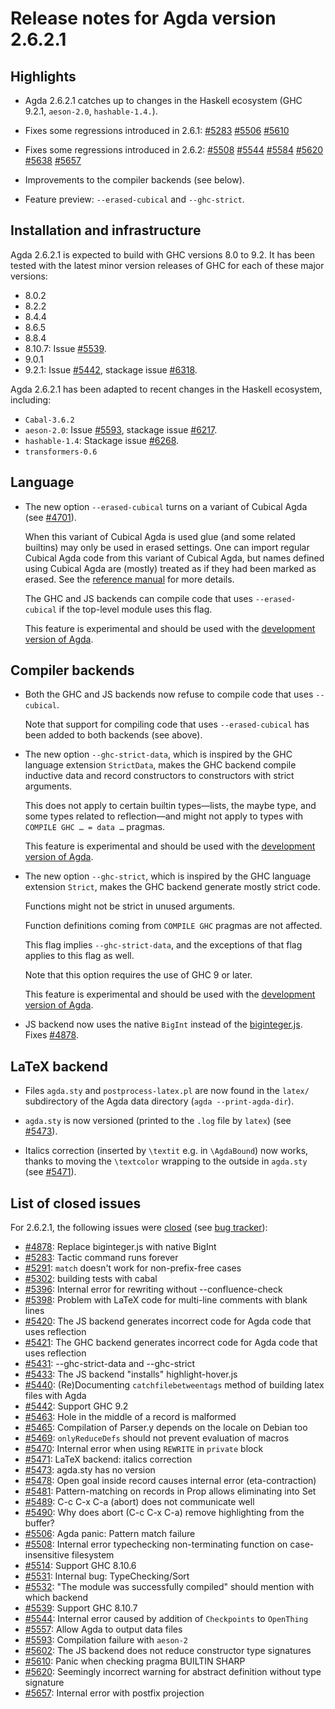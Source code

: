 Release notes for Agda version 2.6.2.1
======================================

Highlights
----------

* Agda 2.6.2.1 catches up to changes in the Haskell ecosystem
  (GHC 9.2.1, `aeson-2.0`, `hashable-1.4.`).

* Fixes some regressions introduced in 2.6.1:
  [#5283](https://github.com/agda/agda/issues/5283)
  [#5506](https://github.com/agda/agda/issues/5506)
  [#5610](https://github.com/agda/agda/issues/5610)

* Fixes some regressions introduced in 2.6.2:
  [#5508](https://github.com/agda/agda/issues/5508)
  [#5544](https://github.com/agda/agda/issues/5544)
  [#5584](https://github.com/agda/agda/issues/5584)
  [#5620](https://github.com/agda/agda/issues/5620)
  [#5638](https://github.com/agda/agda/issues/5638)
  [#5657](https://github.com/agda/agda/issues/5657)

* Improvements to the compiler backends (see below).

* Feature preview: `--erased-cubical` and `--ghc-strict`.

Installation and infrastructure
-------------------------------

Agda 2.6.2.1 is expected to build with GHC versions 8.0 to 9.2.
It has been tested with the latest minor version releases of GHC for
each of these major versions:

  - 8.0.2
  - 8.2.2
  - 8.4.4
  - 8.6.5
  - 8.8.4
  - 8.10.7: Issue [#5539](https://github.com/agda/agda/issues/5539).
  - 9.0.1
  - 9.2.1:
    Issue [#5442](https://github.com/agda/agda/issues/5442),
    stackage issue [#6318](https://github.com/commercialhaskell/stackage/pull/6318).

Agda 2.6.2.1 has been adapted to recent changes in the Haskell ecosystem, including:

  - `Cabal-3.6.2`
  - `aeson-2.0`:
    Issue [#5593](https://github.com/agda/agda/issues/5593),
    stackage issue [#6217](https://github.com/commercialhaskell/stackage/issues/6217).
  - `hashable-1.4`:
    Stackage issue [#6268](https://github.com/commercialhaskell/stackage/issues/6268).
  - `transformers-0.6`

Language
--------

* The new option `--erased-cubical` turns on a variant of Cubical Agda
  (see [#4701](https://github.com/agda/agda/issues/4701)).

  When this variant of Cubical Agda is used glue (and some related
  builtins) may only be used in erased settings. One can import
  regular Cubical Agda code from this variant of Cubical Agda, but
  names defined using Cubical Agda are (mostly) treated as if they had
  been marked as erased. See the [reference
  manual](https://agda.readthedocs.io/en/latest/language/cubical.html#cubical-agda-with-erased-glue-and-erased-higher-constructors)
  for more details.

  The GHC and JS backends can compile code that uses
  `--erased-cubical` if the top-level module uses this flag.

  This feature is experimental and should be used with the
  [development version of Agda](https://github.com/agda/agda).

Compiler backends
-----------------

* Both the GHC and JS backends now refuse to compile code that uses
  `--cubical`.

  Note that support for compiling code that uses `--erased-cubical`
  has been added to both backends (see above).

* The new option `--ghc-strict-data`, which is inspired by the GHC
  language extension `StrictData`, makes the GHC backend compile
  inductive data and record constructors to constructors with strict
  arguments.

  This does not apply to certain builtin types—lists, the maybe type,
  and some types related to reflection—and might not apply to types
  with `COMPILE GHC … = data …` pragmas.

  This feature is experimental and should be used with the
  [development version of Agda](https://github.com/agda/agda).

* The new option `--ghc-strict`, which is inspired by the GHC language
  extension `Strict`, makes the GHC backend generate mostly strict
  code.

  Functions might not be strict in unused arguments.

  Function definitions coming from `COMPILE GHC` pragmas are not
  affected.

  This flag implies `--ghc-strict-data`, and the exceptions of that
  flag applies to this flag as well.

  Note that this option requires the use of GHC 9 or later.

  This feature is experimental and should be used with the
  [development version of Agda](https://github.com/agda/agda).


* JS backend now uses the native `BigInt` instead of the
  [biginteger.js](https://github.com/silentmatt/javascript-biginteger).
  Fixes [#4878](https://github.com/agda/agda/issues/4878).

LaTeX backend
-------------

* Files `agda.sty` and `postprocess-latex.pl` are now found in the `latex/`
  subdirectory of the Agda data directory (`agda --print-agda-dir`).

* `agda.sty` is now versioned (printed to the `.log` file by `latex`)
  (see [#5473](https://github.com/agda/agda/issues/5473)).

* Italics correction (inserted by `\textit` e.g. in `\AgdaBound`) now works,
  thanks to moving the `\textcolor` wrapping to the outside in `agda.sty`
  (see [#5471](https://github.com/agda/agda/issues/5471)).

List of closed issues
---------------------

For 2.6.2.1, the following issues were
[closed](https://github.com/agda/agda/issues?q=is%3Aissue+milestone%3A2.6.2.1+is%3Aclosed)
(see [bug tracker](https://github.com/agda/agda/issues)):

  - [#4878](https://github.com/agda/agda/issues/4878): Replace biginteger.js with native BigInt
  - [#5283](https://github.com/agda/agda/issues/5283): Tactic command runs forever
  - [#5291](https://github.com/agda/agda/issues/5291): `match` doesn't work for non-prefix-free cases
  - [#5302](https://github.com/agda/agda/issues/5302): building tests with cabal
  - [#5396](https://github.com/agda/agda/issues/5396): Internal error for rewriting without --confluence-check
  - [#5398](https://github.com/agda/agda/issues/5398): Problem with LaTeX code for multi-line comments with blank lines
  - [#5420](https://github.com/agda/agda/issues/5420): The JS backend generates incorrect code for Agda code that uses reflection
  - [#5421](https://github.com/agda/agda/issues/5421): The GHC backend generates incorrect code for Agda code that uses reflection
  - [#5431](https://github.com/agda/agda/issues/5431): --ghc-strict-data and --ghc-strict
  - [#5433](https://github.com/agda/agda/issues/5433): The JS backend "installs" highlight-hover.js
  - [#5440](https://github.com/agda/agda/issues/5440): (Re)Documenting `catchfilebetweentags` method of building latex files with Agda
  - [#5442](https://github.com/agda/agda/issues/5442): Support GHC 9.2
  - [#5463](https://github.com/agda/agda/issues/5463): Hole in the middle of a record is malformed
  - [#5465](https://github.com/agda/agda/issues/5465): Compilation of Parser.y depends on the locale on Debian too
  - [#5469](https://github.com/agda/agda/issues/5469): `onlyReduceDefs` should not prevent evaluation of macros
  - [#5470](https://github.com/agda/agda/issues/5470): Internal error when using `REWRITE` in `private` block
  - [#5471](https://github.com/agda/agda/issues/5471): LaTeX backend: italics correction
  - [#5473](https://github.com/agda/agda/issues/5473): agda.sty has no version
  - [#5478](https://github.com/agda/agda/issues/5478): Open goal inside record causes internal error (eta-contraction)
  - [#5481](https://github.com/agda/agda/issues/5481): Pattern-matching on records in Prop allows eliminating into Set
  - [#5489](https://github.com/agda/agda/issues/5489): C-c C-x C-a (abort) does not communicate well
  - [#5490](https://github.com/agda/agda/issues/5490): Why does abort (C-c C-x C-a) remove highlighting from the buffer?
  - [#5506](https://github.com/agda/agda/issues/5506): Agda panic: Pattern match failure
  - [#5508](https://github.com/agda/agda/issues/5508): Internal error typechecking non-terminating function on case-insensitive filesystem
  - [#5514](https://github.com/agda/agda/issues/5514): Support GHC 8.10.6
  - [#5531](https://github.com/agda/agda/issues/5531): Internal bug: TypeChecking/Sort
  - [#5532](https://github.com/agda/agda/issues/5532): "The module was successfully compiled" should mention with which backend
  - [#5539](https://github.com/agda/agda/issues/5539): Support GHC 8.10.7
  - [#5544](https://github.com/agda/agda/issues/5544): Internal error caused by addition of `Checkpoints` to `OpenThing`
  - [#5557](https://github.com/agda/agda/issues/5557): Allow Agda to output data files
  - [#5593](https://github.com/agda/agda/issues/5593): Compilation failure with `aeson-2`
  - [#5602](https://github.com/agda/agda/issues/5602): The JS backend does not reduce constructor type signatures
  - [#5610](https://github.com/agda/agda/issues/5610): Panic when checking pragma BUILTIN SHARP
  - [#5620](https://github.com/agda/agda/issues/5620): Seemingly incorrect warning for abstract definition without type signature
  - [#5657](https://github.com/agda/agda/issues/5657): Internal error with postfix projection
